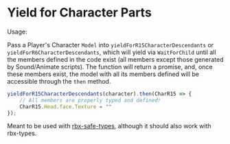 # Yield for Character Parts

Usage:

Pass a Player's Character `Model` into `yieldForR15CharacterDescendants` or `yieldForR6CharacterDescendants`, which will yield via `WaitForChild` until all the members defined in the code exist (all members except those generated by Sound/Animate scripts). The function will return a promise, and, once these members exist, the model with all its members defined will be accessible through the `then` method.

```ts
yieldForR15CharacterDescendants(character).then(CharR15 => {
	// All members are properly typed and defined!
	CharR15.Head.face.Texture = ""
});
```

Meant to be used with [rbx-safe-types](https://www.npmjs.com/package/rbx-safe-types), although it should also work with rbx-types.
